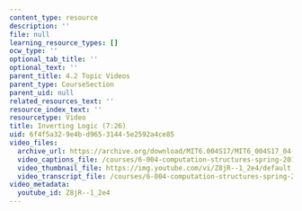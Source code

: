 ```yaml
---
content_type: resource
description: ''
file: null
learning_resource_types: []
ocw_type: ''
optional_tab_title: ''
optional_text: ''
parent_title: 4.2 Topic Videos
parent_type: CourseSection
parent_uid: null
related_resources_text: ''
resource_index_text: ''
resourcetype: Video
title: Inverting Logic (7:26)
uid: 6f4f5a32-9e4b-d965-3144-5e2592a4ce85
video_files:
  archive_url: https://archive.org/download/MIT6.004S17/MIT6_004S17_04-02-03_300k.mp4
  video_captions_file: /courses/6-004-computation-structures-spring-2017/9d852b44d15b50c3aa6089e243cea41a_Z8jR--1_2e4.vtt
  video_thumbnail_file: https://img.youtube.com/vi/Z8jR--1_2e4/default.jpg
  video_transcript_file: /courses/6-004-computation-structures-spring-2017/0a2b040cad7f26b6efba98e2ca456fef_Z8jR--1_2e4.pdf
video_metadata:
  youtube_id: Z8jR--1_2e4
---
```

